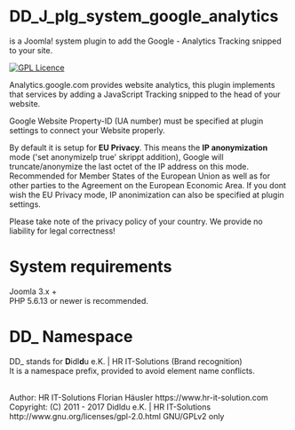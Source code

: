 # DD_J_plg_system_google_analytics
is a Joomla! system plugin to add the Google - Analytics Tracking snipped to your site.

[![GPL Licence](https://badges.frapsoft.com/os/gpl/gpl.png?v=102)](https://opensource.org/licenses/GPL-2.0/)  

Analytics.google.com provides website analytics, this plugin implements that services by adding a JavaScript Tracking snipped to the head of your website.<br>

Google Website Property-ID (UA number) must be specified at plugin settings to connect your Website properly.

By default it is setup for **EU Privacy**. This means the **IP anonymization** mode ('set anonymizeIp true' skrippt addition), Google will truncate/anonymize the last octet of the IP address on this mode. Recommended for Member States of the European Union as well as for other parties to the Agreement on the European Economic Area.
If you dont wish the EU Privacy mode, IP anonimization can also be specified at plugin settings.

Please take note of the privacy policy of your country. We provide no liability for legal correctness!

# System requirements
Joomla 3.x +                                                                                <br>
PHP 5.6.13 or newer is recommended.

# DD_ Namespace
DD_ stands for  **D**idl**d**u e.K. | HR IT-Solutions (Brand recognition)                   <br>
It is a namespace prefix, provided to avoid element name conflicts.

<br>
Author: HR IT-Solutions Florian Häusler https://www.hr-it-solution.com                      <br>
Copyright: (C) 2011 - 2017 Didldu e.K. | HR IT-Solutions                                    <br>
http://www.gnu.org/licenses/gpl-2.0.html GNU/GPLv2 only
